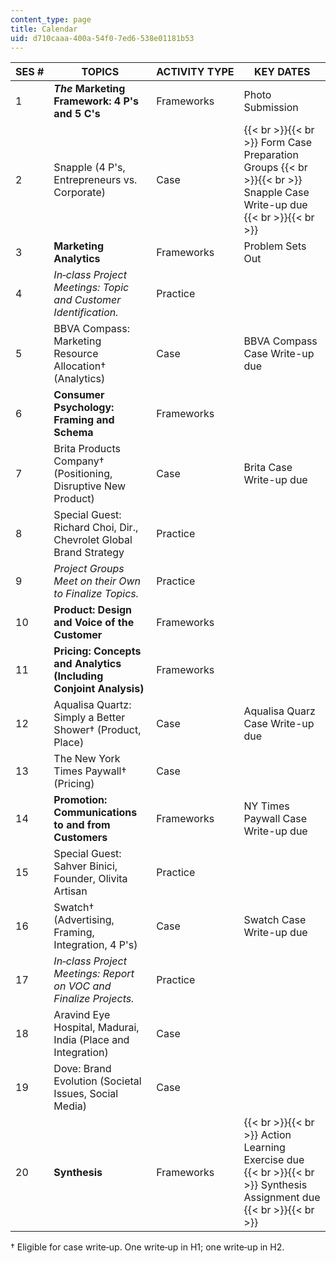 ```yaml
---
content_type: page
title: Calendar
uid: d710caaa-400a-54f0-7ed6-538e01181b53
---
```


| SES # | TOPICS | ACTIVITY TYPE | KEY DATES |
| --- | --- | --- | --- |
| 1 | _**The**_ **Marketing Framework: 4 P's and 5 C's** | Frameworks | Photo Submission |
| 2 | Snapple (4 P's, Entrepreneurs vs. Corporate) | Case |  {{< br >}}{{< br >}} Form Case Preparation Groups {{< br >}}{{< br >}} Snapple Case Write-up due {{< br >}}{{< br >}}  |
| 3 | **Marketing Analytics** | Frameworks | Problem Sets Out |
| 4 | _In‐class Project Meetings: Topic and Customer Identification._ | Practice | &nbsp; |
| 5 | BBVA Compass: Marketing Resource Allocation† (Analytics) | Case | BBVA Compass Case Write-up due |
| 6 | **Consumer Psychology: Framing and Schema** | Frameworks | &nbsp; |
| 7 | Brita Products Company† (Positioning, Disruptive New Product) | Case | Brita Case Write-up due |
| 8 | Special Guest: Richard Choi, Dir., Chevrolet Global Brand Strategy | Practice | &nbsp; |
| 9 | _Project Groups Meet on their Own to Finalize Topics._ | Practice | &nbsp; |
| 10 | **Product: Design and Voice of the Customer** | Frameworks | &nbsp; |
| 11 | **Pricing: Concepts and Analytics (Including Conjoint Analysis)** | Frameworks | &nbsp; |
| 12 | Aqualisa Quartz: Simply a Better Shower† (Product, Place) | Case | Aqualisa Quarz Case Write-up due |
| 13 | The New York Times Paywall† (Pricing) | Case | &nbsp; |
| 14 | **Promotion: Communications to and from Customers** | Frameworks | NY Times Paywall Case Write-up due |
| 15 | Special Guest: Sahver Binici, Founder, Olivita Artisan | Practice | &nbsp; |
| 16 | Swatch† (Advertising, Framing, Integration, 4 P's) | Case | Swatch Case Write-up due |
| 17 | _In‐class Project Meetings: Report on VOC and Finalize Projects._ | Practice | &nbsp; |
| 18 | Aravind Eye Hospital, Madurai, India (Place and Integration) | Case | &nbsp; |
| 19 | Dove: Brand Evolution (Societal Issues, Social Media) | Case | &nbsp; |
| 20 | **Synthesis** | Frameworks |  {{< br >}}{{< br >}} Action Learning Exercise due {{< br >}}{{< br >}} Synthesis Assignment due {{< br >}}{{< br >}}  

† Eligible for case write‐up. One write‐up in H1; one write‐up in H2.